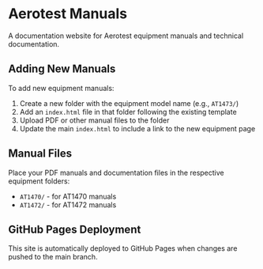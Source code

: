 # Aerotest Manuals

A documentation website for Aerotest equipment manuals and technical documentation.

## Adding New Manuals

To add new equipment manuals:

1. Create a new folder with the equipment model name (e.g., `AT1473/`)
2. Add an `index.html` file in that folder following the existing template
3. Upload PDF or other manual files to the folder
4. Update the main `index.html` to include a link to the new equipment page

## Manual Files

Place your PDF manuals and documentation files in the respective equipment folders:
- `AT1470/` - for AT1470 manuals
- `AT1472/` - for AT1472 manuals

## GitHub Pages Deployment

This site is automatically deployed to GitHub Pages when changes are pushed to the main branch.
